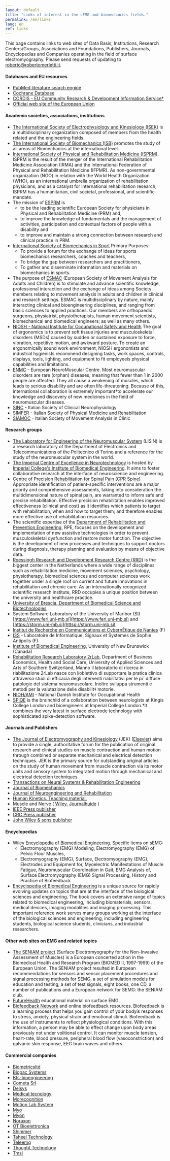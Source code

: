 ```yaml
---
layout: default
title: "Links of interest in the sEMG and biomechanics fields."
permalink: /en/links
lang: en
ref: links
---
```


This page contains links to web sites of Data Basis, Institutions, Research Centers/Groups, Associations and Foundations, Publishers, Journals, Encyclopedias and Companies operating in the field of surface electromyography.  Please send requests of updating to roberto@robertomerletti.it.


#### Databases and EU resources

- [PubMed literature search engine](https://www.ncbi.nlm.nih.gov/pubmed/)
- [Cochrane Database](https://www.cochrane.org)
- [CORDIS - EU Community Research & Development Information Service†](https://cordis.europa.eu/projects/en )
- [Official web site of the European Union](https://europa.eu/european-union/index_en)


#### Academic societies, associations, institutions

- [The International Society of Electrophysiology and Kinesiology (ISEK)](https://isek.org/) is a multidisciplinary organization composed of members from the health related and the engineering fields. 
- [The International Society of Biomechanics (ISB)](https://isbweb.org/) promotes the study of all areas of Biomechanics at the international level.
- [International Society of Physical and Rehabilitation Medicine (ISPRM)](https://www.isprm.org/). ISPRM is the result of the merger of the International Rehabilitation Medicine Association (IRMA) and the International Federation of Physical and Rehabilitation Medicine (IFPMR). As non-governmental organization (NGO) in relation with the World Health Organization (WHO), as an international umbrella organization of rehabilitation physicians, and as a catalyst for international rehabilitation research, ISPRM has a humanitarian, civil societal, professional, and scientific mandate.
- The mission of [ESPRM](https://www.esprm.net/) is 
    - to be the leading scientific European Society for physicians in Physical and Rehabilitation Medicine (PRM) and,
    - to improve the knowledge of fundamentals and the management of activities, participation and contextual factors of people with a disability and 
    - to improve and maintain a strong connection between research and clinical practice in PRM.
- [International Society of Biomechanics in Sport](https://isbs.org/) Primary Purposes: 
    - To provide a forum for the exchange of ideas for sports biomechanics researchers, coaches and teachers, 
    - To bridge the gap between researchers and practitioners,
    - To gather and disseminate information and materials on biomechanics in sports.
- The purpose of [ESMAC](https://www.esmac.org) (European Society of Movement Analysis for Adults and Children) is to stimulate and advance scientific knowledge, professional interaction and the exchange of ideas among Society members relating to movement analysis in adults and children in clinical and research settings. ESMAC is multidisciplinary by nature, mainly interacting clinical and bioengineering disciplines, and ranging from basic sciences to applied practices. Our members are orthopaedic surgeons, physiatrist, physiotherapists, human movement scientists, biomechanical and biomedical engineers; as well as many others.
- [NIOSH - National Institute for Occupational Safety and Health](https://www.cdc.gov/niosh/topics/ergonomics) The goal of ergonomics is to prevent soft tissue injuries and musculoskeletal disorders (MSDs) caused by sudden or sustained exposure to force, vibration, repetitive motion, and awkward posture. To create an ergonomically sound work environment, NIOSH ergonomists and industrial hygienists recommend designing tasks, work spaces, controls, displays, tools, lighting, and equipment to fit employeeís physical capabilities and limitations. 
- [ENMC](https://www.enmc.org/default4.html) - European NeuroMuscular Centre. Most neuromuscular disorders are rare (orphan) diseases, meaning that fewer than 1 in 2000 people are affected. They all cause a weakening of muscles, which leads to serious disability and are often life-threatening. Because of this, international collaboration is extremely important†to accelerate our knowledge and discovery of new medicines in the field of neuromuscular diseases.
- [SINC](https://www.sinc-italia.it) - Italian Society of Clinical Neurophysiology
- [SIMFER](https://www.simfer.it) - Italian Society of Physical Medicine and Rehabilitation
- [SIAMOC](https://www.siamoc.it) - Italian Society of Movement Analysis in Clinic

#### Research groups

- [The Laboratory for Engineering of the Neuromuscular System](https://lisin.polito.it) (LISiN) is a research laboratory of the Department of Electronics and Telecommunications of the Politecnico di Torino and a reference for the study of the neuromuscular system in the world. 
- [The Imperial Centre of Excellence in Neurotechnology](https://www.imperial.ac.uk/neurotechnology) is hosted by [Imperial College's Institute of Biomedical Engineering](https://www.imperial.ac.uk/neuromuscular-rehab). It aims to foster collaborative research at the interface of neuroscience and engineering.  
- [Centre of Precision Rehabilitation for Spinal Pain (CPR Spine)](www.birmingham.ac.uk/cpr-spine) Appropriate identification of patient-specific interventions are a major priority and comprehensive assessments, taking into consideration the multidimensional nature of spinal pain, are warranted to inform safe and precise rehabilitation. Effective precision rehabilitation enables improved effectiveness (clinical and cost) as it identifies which patients to target with rehabilitation, when and how to target them; and therefore enables more effective use of rehabilitation resources.
- The scientific expertise of the [Department of Rehabilitation and Prevention Engineering](https://www.ame.rwth-aachen.de/cms/AME/Forschung/~nzic/RPE-Rehabilitations-und-Praeventionst/?lidx=1), RPE, focuses on the development and implementation of new assistive technologies in order to prevent musculoskeletal dysfunction and restore motor function. The objective is the development of new processes and techniques to support doctors during diagnosis, therapy planning and evaluation by means of objective data.
- [Roessingh Research and Development Research Centre (RRD)](https://www.rrd.nl) is the biggest center in the Netherlands where a wide range of disciplines such as rehabilitation medicine, movement sciences, psychology, physiotherapy, biomedical sciences and computer sciences work together under a single roof on current and future innovations in rehabilitation and chronic care. As an internationally recognized scientific research institute, RRD occupies a unique position between the university and healthcare practice.
- [University of Brescia, Department of Biomedical Science and Biotechnologies](https://www.med.unibs.it/dip/dip_SBB/index.html)
- System Software Laboratory of the University of Maribor (SI) [https://www.feri.uni-mb.si](https://www.feri.uni-mb.si) and [https://storm.uni-mb.si](httsp://storm.uni-mb.si)
- [Institut de Recherche en Communications et CybernÈtique de Nantes](https://www.irccyn.ec-nantes.fr) (F) 
- [I3S](https://www.i3s.unice.fr/en) - Laboratoire de Informatique, Signaux et Systemes de Sophie Antipolis (F)
- [Institute of Biomedical Engineering](https://www.unb.ca/web/biomed), University of New Brunswick (Canada)
- [Rehabilitation Research Laboratory 2rLab](https://www.supsi.ch/deass/ricerca/centri-competenze/laboratorio-di-ricerca-in-riabilitazione.html), Department of Business Economics, Health and Social Care, University of Applied Sciences and Arts of Southern Switzerland, Manno Il laboratorio di ricerca in riabilitazione 2rLab nasce con líobiettivo di supportare la pratica clinica attraverso studi di efficacia degli interventi riabilitativi per le pi˘ diffuse patologie del sistema neuromuscolare. Inoltre sviluppa strumenti e metodi per la valutazione delle disabilit‡ motorie.
- [NIOH/AMI](https://www.ami.dk/english/nyheder) - National Danish Institute for Occupational Health 
- [SPiQE](https://spiqe.co.uk/) is the brainchild of a collaboration between neurologists at Kingís College London and bioengineers at Imperial College London.†It combines the very latest in surface electrode technology with sophisticated spike-detection software.   

#### Journals and Publishers

- [The Journal of Electromyography and Kinesiology](https://isek.org/isek-journal/) (JEK) ([Elsevier](https://www.journals.elsevier.com/journal-of-electromyography-and-kinesiology)) aims to provide a single, authoritative forum for the publication of original research and clinical studies on muscle contraction and human motion through combined or separate mechanical and electrical detection techniques. JEK is the primary source for outstanding original articles on the study of human movement from muscle contraction via its motor units and sensory system to integrated motion through mechanical and electrical detection techniques.
- [Transactions on Neural Systems & Rehabilitation Engineering](https://tnsre.embs.org/)
- [Journal of Biomechanics](https://ees.elsevier.com/bm/)
- [Journal of Neuroengineering and Rehabilitation](https://www.editorialmanager.com/JNER)
- [Human Kinetics. Teaching material.](https://www.humankinetics.com)
- Muscle and Nerve ( [Wiley](https://onlinelibrary.wiley.com/journal/10974598), [Journalhuide](https://www.journalguide.com/journals/muscle-and-nerve) )
- [IEEE Press publisher](https://www.ieee.org/organizations/pubs/)
- [CRC Press publisher](https://www.crcpress.com)
- [John Wiley & sons publisher](https://www.wiley.com)

#### Encyclopedias

- Wiley [Encyclopedia of Biomedical Engineering](https://onlinelibrary.wiley.com/doi/abs/10.1002/9780471740360.ebs1156). Specific items on sEMG:
    - Electromyography (EMG) Modeling, Electromyography (EMG) of Pelvic Floor Muscles, 
    - Electromyography (EMG), Surface, Electromyography (EMG), Electrodes and Equipment for, Myoelectric Manifestations of Muscle Fatigue, Neuromuscular Coordination in Gait, EMG Analysis of, Surface Electromyography (EMG) Signal Processing,  History and Practice of Biofeedback
- [Encyclopedia of Biomedical Engineering](https://www.elsevier.com/books/encyclopedia-of-biomedical-engineering/narayan/978-0-12-804829-0) is a unique source for rapidly evolving updates on topics that are at the interface of the biological sciences and engineering. The book covers an extensive range of topics related to biomedical engineering, including biomaterials, sensors, medical devices, imaging modalities and imaging processing. This important reference work serves many groups working at the interface of the biological sciences and engineering, including engineering students, biological science students, clinicians, and industrial researchers.

#### Other web sites on EMG and related topics

- [The SENIAM project](https://www.seniam.org/) (Surface Electromyography for the Non-Invasive Assessment of Muscles) is a European concerted action in the Biomedical Health and Research Program (BIOMED II, 1997-1999) of the European Union. The SENIAM project resulted in European recommendations for sensors and sensor placement procedures and signal processing methods for SEMG, a set of simulation models for education and testing, a set of test signals, eight books, one CD, a number of publications and a European network for SEMG: the SENIAM club.
- [FutureHealth](https://www.futurehealth.org/semg.htm) educational material on surface EMG.
- [Biofeedback Network](https://www.biofeedback.net) and online biofeedback resources.  Biofeedback is a learning process that helps you gain control of your bodyís responses to stress, anxiety, physical strain and emotional stimuli.  Biofeedback is the use of instruments to reflect physiological conditions. With this information, a person may be able to effect change upon body areas previously not under volitional control. It can monitor muscle tension, heart-rate, blood pressure, peripheral blood flow (vasoconstriction) and galvanic skin response, EEG brain waves and others.

#### Commercial companies

- [Biometricsltd](https://www.biometricsltd.com)
- [Biopac Systems](https://www.biopac.com)
- [Bts-bioengineering](https://www.btsbioengineering.com)
- [Cometa Srl](https://www.cometasystems.com)
- [Delsys](https://www.delsys.com)
- [Medical tecnology](https://www.medicaltec.it)
- [Morecognition](https://www.morecognition.com)
- [Motion Lab System](https://www.motion-labs.com)
- [Myo](https://www.myo.com)
- [Myon](https://www.myon.ch)
- [Noraxon](https://www.noraxon.com)
- [OT Bioelettronica](https://www.otbioelettronica.it)
- [Shimmer](https://www.shimmersensing.com)
- [Taheel Technology](https://www.taheeltech.com)
- [Teleemg](https://www.teleemg.com)
- [Thought Technology](https://www.thoughttechnology.com)
- [Tmsi](https://www.tmsi.com)
